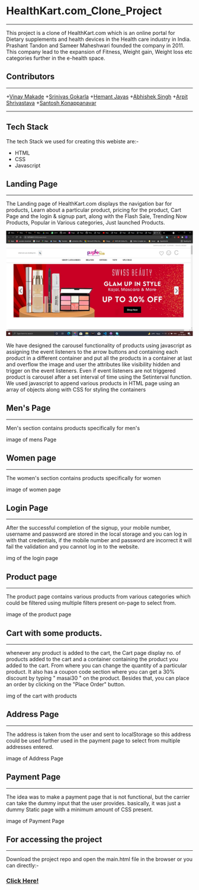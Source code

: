 # HealthKart.com_Clone_Project
---

 This project is a clone of HealthKart.com which is an online portal for Dietary supplements and health devices in the Health care industry in India. Prashant Tandon and Sameer Maheshwari founded the company in 2011.
 This company lead to the expansion of Fitness, Weight gain, Weight loss etc categories further in the e-health space. 

## Contributors
---

+[Vinay Makade]()
+[Srinivas Gokarla]()
+[Hemant Jayas]()
+[Abhishek Singh]()
+[Arpit Shrivastava]()
+[Santosh Konappanavar]()

----
## Tech Stack

The tech Stack we used for creating this webiste are:-
+ HTML
+ CSS
+ Javascript


## Landing Page
-----

The Landing page of HealthKart.com displays the navigation bar for products, Learn about a particular product, pricing for the product, Cart Page and the login & signup part, along with the Flash Sale,   Trending Now Products, Popular in Various categories, Just launched Products.


![landing page](https://github.com/Vinay2603/purple.com/blob/main/img/landing_page1.png  "Logo Title Text 1")

We have designed the carousel functionality of products using javascript as assigning the event listeners to the arrow buttons and containing each product in a different container and put all the products in a container at last and overflow the image and user the attributes like visibility hidden and trigger on the event listeners. Even if event listeners are not triggered product is carousel after a set interval of time using the Setinterval function. 
We used javascript to append various products in HTML page using an array of objects along with CSS for styling the containers 

## Men's Page 
-----

Men's section contains products specifically  for men's  

image of mens Page 

## Women page 
-----

The women's section contains products specifically  for women  

image of women page 



## Login Page
-----

After the successful completion of the signup, your mobile number, username and password are stored in the local storage and you can log in with that credentials, if the mobile number and password are incorrect it will fail the validation and you cannot log in to the website.

img of the login page 

## Product page 
-----

The product page contains various products from various categories which could be filtered using multiple filters present on-page to select from.
  

image of the product page 

## Cart with some products.
------

whenever any product is added to the cart, the Cart page display no. of products added to the cart and a container containing the product you added to the cart.
 From where you can change the quantity of a particular product. It also has a  coupon code section where you can get a 30% discount by typing " masai30 " on the product.
Besides that, you can place an order by clicking on the "Place Order" button.

img of the cart with products

## Address Page 
-----

The address is taken from the user and sent to localStorage so this address could be used further used in the payment page to select from multiple addresses entered.

image of Address Page 

## Payment Page 
------

The idea was to make a payment page that is not functional, but the carrier can take the dummy input that the user provides. basically, it was just a dummy Static page with a minimum amount of CSS present.

image of Payment Page 



## For accessing the project
----

Download the project repo and open the main.html file in the browser or you can directly:-

### [Click Here!](https://github.com/Vinay2603/purple.com/)
